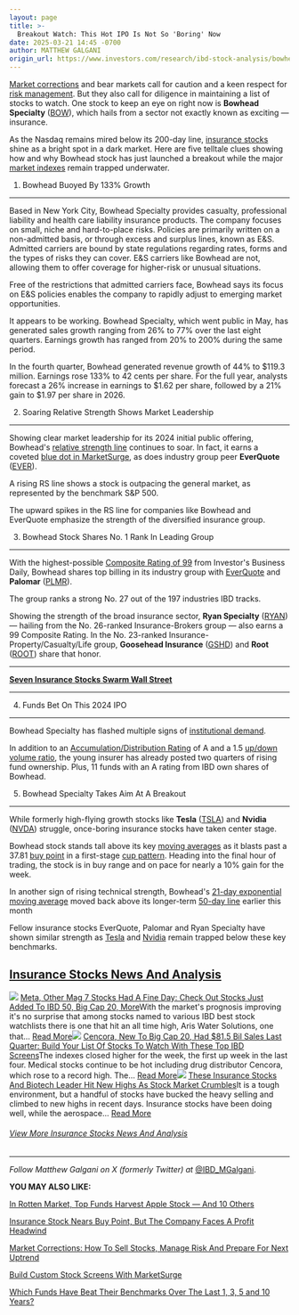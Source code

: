 ```yaml
---
layout: page
title: >-
  Breakout Watch: This Hot IPO Is Not So 'Boring' Now
date: 2025-03-21 14:45 -0700
author: MATTHEW GALGANI
origin_url: https://www.investors.com/research/ibd-stock-analysis/bowhead-specialty-insurance-stocks-bow-ipo-to-watch/
---
```





[Market corrections](https://www.investors.com/how-to-invest/stock-market-corrections-how-to-sell-stocks-manage-risk-and-prepare-for-next-uptrend/) and bear markets call for caution and a keen respect for [risk management](https://www.investors.com/how-to-invest/investors-corner/risk-management-in-the-stock-market-how-much-money-to-invest-now/). But they also call for diligence in maintaining a list of stocks to watch. One stock to keep an eye on right now is **Bowhead Specialty** ([BOW](https://research.investors.com/quote.aspx?symbol=BOW)), which hails from a sector not exactly known as exciting — insurance.


As the Nasdaq remains mired below its 200-day line, [insurance stocks](https://www.investors.com/tag/insurance-stocks/) shine as a bright spot in a dark market. Here are five telltale clues showing how and why Bowhead stock has just launched a breakout while the major [market indexes](https://www.investors.com/news/stock-market-today-stock-market-news/) remain trapped underwater.




1. Bowhead Buoyed By 133% Growth
--------------------------------


Based in New York City, Bowhead Specialty provides casualty, professional liability and health care liability insurance products. The company focuses on small, niche and hard-to-place risks. Policies are primarily written on a non-admitted basis, or through excess and surplus lines, known as E&S. Admitted carriers are bound by state regulations regarding rates, forms and the types of risks they can cover. E&S carriers like Bowhead are not, allowing them to offer coverage for higher-risk or unusual situations.


Free of the restrictions that admitted carriers face, Bowhead says its focus on E&S policies enables the company to rapidly adjust to emerging market opportunities.


It appears to be working. Bowhead Specialty, which went public in May, has generated sales growth ranging from 26% to 77% over the last eight quarters. Earnings growth has ranged from 20% to 200% during the same period.


In the fourth quarter, Bowhead generated revenue growth of 44% to $119.3 million. Earnings rose 133% to 42 cents per share. For the full year, analysts forecast a 26% increase in earnings to $1.62 per share, followed by a 21% gain to $1.97 per share in 2026.


2. Soaring Relative Strength Shows Market Leadership
----------------------------------------------------


Showing clear market leadership for its 2024 initial public offering, Bowhead's [relative strength line](https://www.investors.com/how-to-invest/investors-corner/relative-strength-line-gives-crucial-clues-about-stocks-ready-to-make-big-gains/) continues to soar. In fact, it earns a coveted [blue dot in MarketSurge](https://www.investors.com/how-to-invest/investors-corner/stock-charts-technical-analysis-marketsurge/), as does industry group peer **EverQuote** ([EVER](https://research.investors.com/quote.aspx?symbol=EVER)).


A rising RS line shows a stock is outpacing the general market, as represented by the benchmark S&P 500.


The upward spikes in the RS line for companies like Bowhead and EverQuote emphasize the strength of the diversified insurance group.


3. Bowhead Stock Shares No. 1 Rank In Leading Group
---------------------------------------------------


With the highest-possible [Composite Rating of 99](https://research.investors.com/stock-checkup/nyse-bowhead-specialty-bow.aspx) from Investor's Business Daily, Bowhead shares top billing in its industry group with [EverQuote](https://research.investors.com/stock-checkup/nasdaq-everquote-ever.aspx) and **Palomar** ([PLMR](https://research.investors.com/quote.aspx?symbol=PLMR)).


The group ranks a strong No. 27 out of the 197 industries IBD tracks.


Showing the strength of the broad insurance sector, **Ryan Specialty** ([RYAN](https://research.investors.com/quote.aspx?symbol=RYAN)) — hailing from the No. 26-ranked Insurance-Brokers group — also earns a 99 Composite Rating. In the No. 23-ranked Insurance-Property/Casualty/Life group, **Goosehead Insurance** ([GSHD](https://research.investors.com/quote.aspx?symbol=GSHD)) and **Root** ([ROOT](https://research.investors.com/quote.aspx?symbol=ROOT)) share that honor.




---


[**Seven Insurance Stocks Swarm Wall Street**](https://www.investors.com/research/breakout-stocks-technical-analysis/ryan-specialty-stock-insurance-stocks/)




---


4. Funds Bet On This 2024 IPO
-----------------------------


Bowhead Specialty has flashed multiple signs of [institutional demand](https://www.investors.com/how-to-invest/investors-corner/stock-market-leaders-track-institutional-demand-to-find-winners/).


In addition to an [Accumulation/Distribution Rating](https://www.investors.com/how-to-invest/investors-corner/how-to-buy-stocks-ibd-rating-reveals-what-stocks-big-money-funds-are-buying/) of A and a 1.5 [up/down volume ratio](https://www.investors.com/how-to-invest/investors-corner/top-stocks-under-accumulation-use-the-up-down-volume-ratio-to-find-the-best-prospects/), the young insurer has already posted two quarters of rising fund ownership. Plus, 11 funds with an A rating from IBD own shares of Bowhead.


5. Bowhead Specialty Takes Aim At A Breakout
--------------------------------------------


While formerly high-flying growth stocks like **Tesla** ([TSLA](https://research.investors.com/quote.aspx?symbol=TSLA)) and **Nvidia** ([NVDA](https://research.investors.com/quote.aspx?symbol=NVDA)) struggle, once-boring insurance stocks have taken center stage.


Bowhead stock stands tall above its key [moving averages](https://www.investors.com/how-to-invest/investors-corner/moving-averages-help-understand-stock-markets-direction-heres-how-to-use-them/) as it blasts past a 37.81 [buy point](https://www.investors.com/how-to-invest/investors-corner/chart-reading-basics-how-a-buy-point-marks-a-time-of-opportunity/) in a first-stage [cup pattern](https://www.investors.com/how-to-invest/how-to-read-stock-charts-understanding-technical-analysis/#cupwithhandle). Heading into the final hour of trading, the stock is in buy range and on pace for nearly a 10% gain for the week.


In another sign of rising technical strength, Bowhead's [21-day exponential moving average](https://www.investors.com/how-to-invest/investors-corner/what-is-the-21-day-exponential-moving-average/) moved back above its longer-term [50-day line](https://www.investors.com/how-to-invest/investors-corner/50-day-moving-average-identifies-buy-sell-signals/) earlier this month


Fellow insurance stocks EverQuote, Palomar and Ryan Specialty have shown similar strength as [Tesla](https://www.investors.com/news/tesla-stock-initial-ride-hailing-permit-nvidia-gm-partnership-roadblock/) and [Nvidia](https://www.investors.com/news/technology/nvidia-stock-wall-street-analysts-react-to-gtc-news/) remain trapped below these key benchmarks.



[Insurance Stocks News And Analysis](https://www.investors.com/tag/insurance-stocks/)
-------------------------------------------------------------------------------------

[![](https://www.investors.com/wp-content/uploads/2018/03/ibdstocksupdate4-300x169.jpg)](https://www.investors.com/news/meta-other-mag-7-stocks-had-a-fine-day-check-out-stocks-just-added-to-ibd-50-big-cap-20-more/) [Meta, Other Mag 7 Stocks Had A Fine Day: Check Out Stocks Just Added To IBD 50, Big Cap 20, More](https://www.investors.com/news/meta-other-mag-7-stocks-had-a-fine-day-check-out-stocks-just-added-to-ibd-50-big-cap-20-more/)With the market's prognosis improving it's no surprise that among stocks named to various IBD best stock watchlists there is one that hit an all time high, Aris Water Solutions, one that... [Read More](https://www.investors.com/news/meta-other-mag-7-stocks-had-a-fine-day-check-out-stocks-just-added-to-ibd-50-big-cap-20-more/)[![](https://www.investors.com/wp-content/uploads/2018/03/ibdstocksupdate2-300x169.jpg)](https://www.investors.com/research/build-your-list-of-stocks-to-watch-with-these-top-ibd-screens-2/) [Cencora, New To Big Cap 20, Had $81.5 Bil Sales Last Quarter: Build Your List Of Stocks To Watch With These Top IBD Screens](https://www.investors.com/research/build-your-list-of-stocks-to-watch-with-these-top-ibd-screens-2/)The indexes closed higher for the week, the first up week in the last four. Medical stocks continue to be hot including drug distributor Cencora, which rose to a record high. The... [Read More](https://www.investors.com/research/build-your-list-of-stocks-to-watch-with-these-top-ibd-screens-2/)[![](https://www.investors.com/wp-content/uploads/2017/07/SSA_plane_072417_adobe-300x170.jpg)](https://www.investors.com/stock-lists/new-highs/insurance-stocks-new-highs-root-bow/) [These Insurance Stocks And Biotech Leader Hit New Highs As Stock Market Crumbles](https://www.investors.com/stock-lists/new-highs/insurance-stocks-new-highs-root-bow/)It is a tough environment, but a handful of stocks have bucked the heavy selling and climbed to new highs in recent days. Insurance stocks have been doing well, while the aerospace... [Read More](https://www.investors.com/stock-lists/new-highs/insurance-stocks-new-highs-root-bow/)
###### [View More Insurance Stocks News And Analysis](https://www.investors.com/tag/insurance-stocks/)




---


*Follow Matthew Galgani on X (formerly Twitter) at* [@IBD\_MGalgani](https://twitter.com/ibd_mgalgani).


**YOU MAY ALSO LIKE:**


[In Rotten Market, Top Funds Harvest Apple Stock — And 10 Others](https://www.investors.com/etfs-and-funds/mutual-funds/apple-stock-meta-robinhood-walmart-lead-new-buys-by-best-mutual-funds/)


[Insurance Stock Nears Buy Point, But The Company Faces A Profit Headwind](https://www.investors.com/research/travelers-stock-trv-insurance/)


[Market Corrections: How To Sell Stocks, Manage Risk And Prepare For Next Uptrend](https://www.investors.com/how-to-invest/stock-market-corrections-how-to-sell-stocks-manage-risk-and-prepare-for-next-uptrend/)


[Build Custom Stock Screens With MarketSurge](https://marketsurge.investors.com/)


[Which Funds Have Beat Their Benchmarks Over The Last 1, 3, 5 and 10 Years?](https://www.investors.com/etfs-and-funds/mutual-funds/best-mutual-funds-2025-winning-funds-every-category/)





